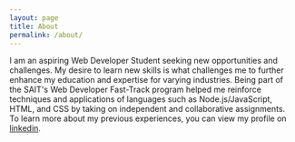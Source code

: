 ```yaml
---
layout: page
title: About
permalink: /about/
---
```


I am an aspiring Web Developer Student seeking new opportunities and challenges. My desire to learn new skills is what challenges me to further enhance my education and expertise for varying industries. Being part of the SAIT's Web Developer Fast-Track program helped me reinforce techniques and applications of languages such as Node.js/JavaScript, HTML, and CSS by taking on independent and collaborative assignments. To learn more about my previous experiences, you can view my profile on [linkedin](https://www.linkedin.com/in/javad-sharifzadeh-najafi-5b138558/).
